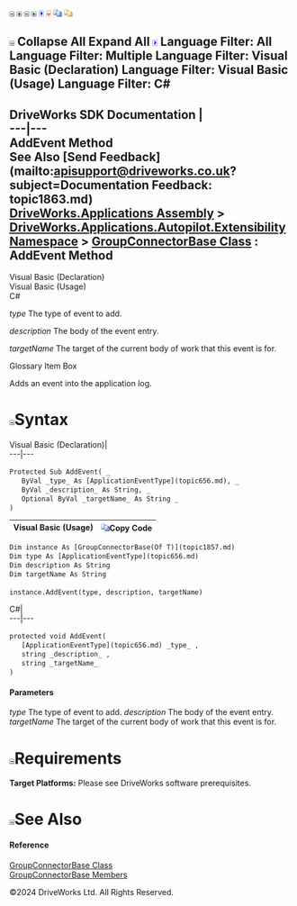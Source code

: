 ![](dotnetimages/collapse.gif) ![](dotnetimages/expand.gif) ![](dotnetimages/collapse.gif) ![](dotnetimages/expand.gif) ![](dotnetimages/drpdown.gif) ![](dotnetimages/drpdown_orange.gif) ![](dotnetimages/copycode.gif) ![](dotnetimages/copycodeHighlight.gif)

![](dotnetimages/collapse.gif) Collapse All Expand All ![](dotnetimages/drpdown.gif) Language Filter: All  Language Filter: Multiple  Language Filter: Visual Basic (Declaration) Language Filter: Visual Basic (Usage) Language Filter: C#  
---  
DriveWorks SDK Documentation  |   
---|---  
AddEvent Method   
See Also [Send Feedback](mailto:apisupport@driveworks.co.uk?subject=Documentation Feedback: topic1863.md)  
[DriveWorks.Applications Assembly](topic13.md) > [DriveWorks.Applications.Autopilot.Extensibility Namespace](topic1633.md) > [GroupConnectorBase<T> Class](topic1857.md) : AddEvent Method  
---  
  
Visual Basic (Declaration)    
Visual Basic (Usage)    
C# 

_type_
    The type of event to add.

_description_
    The body of the event entry.

_targetName_
    The target of the current body of work that this event is for.

Glossary Item Box

Adds an event into the application log. 

# ![](dotnetimages/collapse.gif)Syntax

Visual Basic (Declaration)|   
---|---  
      
    
    Protected Sub AddEvent( _
       ByVal _type_ As [ApplicationEventType](topic656.md), _
       ByVal _description_ As String, _
       Optional ByVal _targetName_ As String _
    )   
  
Visual Basic (Usage)| ![](dotnetimages/copycode.gif)Copy Code  
---|---  
      
    
    Dim instance As [GroupConnectorBase(Of T)](topic1857.md)
    Dim type As [ApplicationEventType](topic656.md)
    Dim description As String
    Dim targetName As String
     
    instance.AddEvent(type, description, targetName)  
  
C#|   
---|---  
      
    
    protected void AddEvent( 
       [ApplicationEventType](topic656.md) _type_ ,
       string _description_ ,
       string _targetName_
    )  
  
#### Parameters

 _type_
    The type of event to add.
_description_
    The body of the event entry.
_targetName_
    The target of the current body of work that this event is for.

# ![](dotnetimages/collapse.gif)Requirements

**Target Platforms:** Please see DriveWorks software prerequisites.

# ![](dotnetimages/collapse.gif)See Also

#### Reference

[GroupConnectorBase<T> Class](topic1857.md)   
[GroupConnectorBase<T> Members](topic1858.md)

©2024 DriveWorks Ltd. All Rights Reserved.
